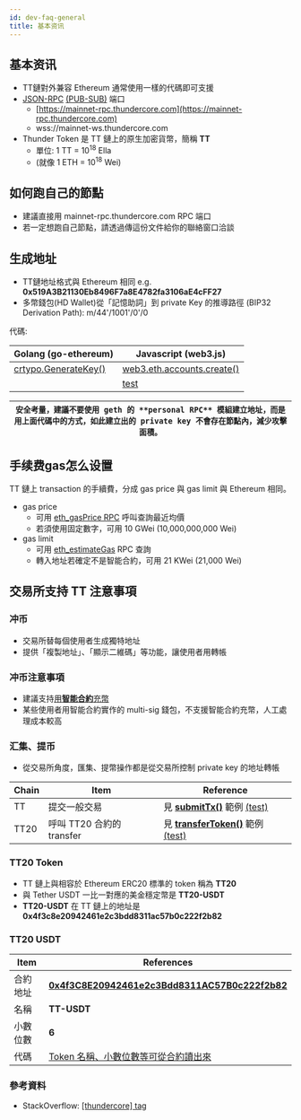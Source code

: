 ```yaml
---
id: dev-faq-general
title: 基本资讯
---
```


## 基本资讯

* TT鏈對外兼容 Ethereum 通常使用一樣的代碼即可支援
* [JSON-RPC](https://eth.wiki/json-rpc/API) [(PUB-SUB)](https://github.com/ethereum/go-ethereum/wiki/RPC-PUB-SUB) 端口
  * [https://mainnet-rpc.thundercore.com](https://mainnet-rpc.thundercore.com)
  * wss://mainnet-ws.thundercore.com
* Thunder Token 是 TT 鏈上的原生加密貨幣，簡稱 **TT**
  * 單位: 1 TT  = 10<sup>18</sup> Ella
  * (就像 1 ETH = 10<sup>18</sup> Wei)


## 如何跑自己的節點
* 建議直接用 mainnet-rpc.thundercore.com RPC 端口
* 若一定想跑自己節點，請透過傳這份文件給你的聯絡窗口洽談


## 生成地址
* TT鏈地址格式與 Ethereum 相同 e.g. **0x519A3B21130Eb8496F7a8E4782fa3106aE4cFF27**
* 多幣錢包(HD Wallet)從「記憶助詞」到 private Key 的推導路徑 (BIP32 Derivation Path): m/44'/1001'/0'/0

代碼:

|Golang (go-ethereum) |Javascript (web3.js)
|--------------------------------------------------------------------------------------------------|----------------------------------------------------------------------------------------------------------------------------------------------------------------------------------------------------
|[crtypo.GenerateKey()](https://github.com/ethereum/go-ethereum/blob/v1.9.12/crypto/crypto.go#L193)| [web3.eth.accounts.create()](https://github.com/thundercore/field-support/blob/private-key-to-address/src/key.js#L9)
|                                                                                                  |[test](https://github.com/thundercore/field-support/blob/private-key-to-address/test/testPrivateKeyToAddress.js#L12)

| `安全考量，建議不要使用 geth 的 **personal RPC** 模組建立地址，而是用上面代碼中的方式，如此建立出的 private key 不會存在節點內，減少攻擊面積。`|
|----------------------------------------------------------------------------------------|

## 手续费gas怎么设置
TT 鏈上 transaction 的手續費，分成 gas price 與 gas limit 與 Ethereum 相同。
* gas price
  * 可用 [eth_gasPrice RPC](https://eth.wiki/json-rpc/API) 呼叫查詢最近均價
  * 若須使用固定數字，可用 10 GWei (10,000,000,000 Wei) 
* gas limit
  * 可用 [eth_estimateGas](https://eth.wiki/json-rpc/API) RPC 查詢
  * 轉入地址若確定不是智能合約，可用 21 KWei (21,000 Wei)

## 交易所支持 TT 注意事項

### 冲币
* 交易所替每個使用者生成獨特地址
* 提供「複製地址」、「顯示二維碼」等功能，讓使用者用轉帳

### 冲币注意事項
* 建議支持<ins>用**智能合約**充幣</ins>
* 某些使用者用智能合約實作的 multi-sig 錢包，不支援智能合約充幣，人工處理成本較高

### 汇集、提币
* 從交易所角度，匯集、提幣操作都是從交易所控制 private key 的地址轉帳

|Chain|Item                   | Reference
|-----|-----------------------|--------------------------------------------------------
|TT  |提交一般交易              |見 **[submitTx()](https://github.com/thundercore/field-support/blob/transfer/src/transfer.js#L29)** 範例 [(test)](https://github.com/thundercore/field-support/blob/transfer/test/testTransfer.js#L11)     |
|TT20|呼叫 TT20 合約的 transfer |見 **[transferToken()](https://github.com/thundercore/field-support/blob/transfer/src/transfer.js#L54)** 範例 [(test)](https://github.com/thundercore/field-support/blob/transfer/test/testTransfer.js#L13)|

### TT20 Token
* TT 鏈上與相容於 Ethereum ERC20 標準的 token 稱為 **TT20**
* 與 Tether USDT 一比一對應的美金穩定幣是 **TT20-USDT**
* **TT20-USDT** 在 TT 鏈上的地址是 **0x4f3c8e20942461e2c3bdd8311ac57b0c222f2b82**

### TT20 USDT
Item             | References
-----------------|----------------------------------------------------------------------------
| 合約地址  | **[0x4f3C8E20942461e2c3Bdd8311AC57B0c222f2b82](https://viewblock.io/thundercore/address/0x4f3c8e20942461e2c3bdd8311ac57b0c222f2b82?tab=code)**
| 名稱     | **TT-USDT**
| 小數位數  | **6**
| 代碼      | [Token 名稱、小數位數等可從合約讀出來](https://github.com/thundercore/field-support/blob/tt20-usdt/src/tt20-usdt.js)
         
### 參考資料
* StackOverflow: [[thundercore] tag](https://stackoverflow.com/questions/tagged/thundercore)

